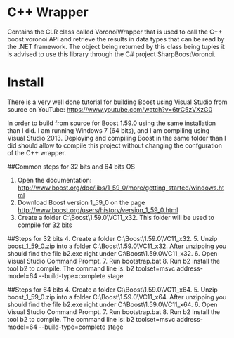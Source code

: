 # C++ Wrapper

Contains the CLR class called VoronoiWrapper that is used to call the C++ boost voronoi API and retrieve the results in data types that can be read by the .NET framework. The object being returned by this class being tuples
it is advised to use this library through the C# project SharpBoostVoronoi.


# Install

There is a very well done tutorial for building Boost using Visual Studio from source on YouTube: https://www.youtube.com/watch?v=6trC5zVXzG0

In order to build from source for Boost 1.59.0 using the same installation than I did. I am running Windows 7 (64 bits), and I am compiling using Visual Studio 2013. Deploying and compiling Boost
in the same folder than I did should allow to compile this project without changing the confguration of the C++ wrapper.

##Common steps for 32 bits and 64 bits OS

1. Open the documentation: http://www.boost.org/doc/libs/1_59_0/more/getting_started/windows.html
2. Download Boost version 1_59_0 on the page http://www.boost.org/users/history/version_1_59_0.html
3. Create a folder C:\Boost\1.59.0\VC11_x32. This folder will be used to compile for 32 bits

##Steps for 32 bits
4. Create a folder C:\Boost\1.59.0\VC11_x32. 
5. Unzip boost_1_59_0.zip into a folder C:\Boost\1.59.0\VC11_x32. After unzipping you should find the file b2.exe right under C:\Boost\1.59.0\VC11_x32.
6. Open Visual Studio Command Prompt.
7. Run bootstrap.bat
8. Run b2 install the tool b2 to compile. The command line is: b2 toolset=msvc address-model=64 --build-type=complete stage


##Steps for 64 bits
4. Create a folder C:\Boost\1.59.0\VC11_x64. 
5. Unzip boost_1_59_0.zip into a folder C:\Boost\1.59.0\VC11_x64. After unzipping you should find the file b2.exe right under C:\Boost\1.59.0\VC11_x64.
6. Open Visual Studio Command Prompt.
7. Run bootstrap.bat
8. Run b2 install the tool b2 to compile. The command line is: b2 toolset=msvc address-model=64 --build-type=complete stage



